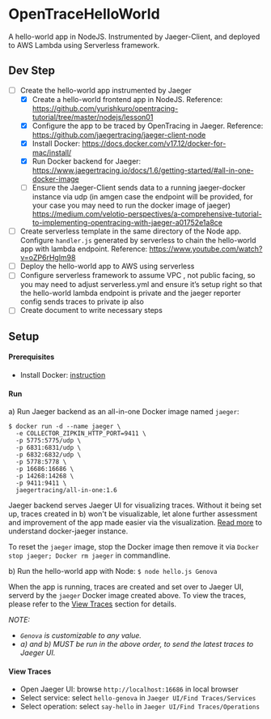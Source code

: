 # OpenTraceHelloWorld
A hello-world app in NodeJS. Instrumented by Jaeger-Client, and deployed to AWS Lambda using Serverless framework.

## Dev Step

- [ ] Create the hello-world app instrumented by Jaeger
  - [x] Create a hello-world frontend app in NodeJS. Reference: https://github.com/yurishkuro/opentracing-tutorial/tree/master/nodejs/lesson01
  - [x] Configure the app to be traced by OpenTracing in Jaeger. Reference: https://github.com/jaegertracing/jaeger-client-node
  - [x] Install Docker: https://docs.docker.com/v17.12/docker-for-mac/install/
  - [x] Run Docker backend for Jaeger: https://www.jaegertracing.io/docs/1.6/getting-started/#all-in-one-docker-image
  - [ ] Ensure the Jaeger-Client sends data to a running jaeger-docker instance via udp (in amgen case the endpoint will be provided, for your case you may need to run the docker image of jaeger) https://medium.com/velotio-perspectives/a-comprehensive-tutorial-to-implementing-opentracing-with-jaeger-a01752e1a8ce
- [ ] Create serverless template in the same directory of the Node app. Configure `handler.js` generated by serverless to chain the hello-world app with lambda endpoint. Reference: https://www.youtube.com/watch?v=oZP6rHglm98
- [ ] Deploy the hello-world app to AWS using serverless
- [ ] Configure serverless framework to assume VPC , not public facing, so you may need to adjust serverless.yml and ensure it’s setup right so that the hello-world lambda endpoint is private and the jaeger reporter config sends traces to private ip also
- [ ] Create document to write necessary steps

## Setup

#### Prerequisites

- Install Docker: [instruction](https://docs.docker.com/v17.12/docker-for-mac/install/)

#### Run

a) Run Jaeger backend as an all-in-one Docker image named `jaeger`:

```
$ docker run -d --name jaeger \
  -e COLLECTOR_ZIPKIN_HTTP_PORT=9411 \
  -p 5775:5775/udp \
  -p 6831:6831/udp \
  -p 6832:6832/udp \
  -p 5778:5778 \
  -p 16686:16686 \
  -p 14268:14268 \
  -p 9411:9411 \
  jaegertracing/all-in-one:1.6
  ```

Jaeger backend serves Jaeger UI for visualizing traces. Without it being set up, traces created in b) won't be visualizable, let alone further assessment and improvement of the app made easier via the visualization. [Read more](https://www.jaegertracing.io/docs/1.6/getting-started/#all-in-one-docker-image) to understand docker-jaeger instance.

To reset the `jaeger` image, stop the Docker image then remove it via `Docker stop jaeger; Docker rm jaeger` in commandline.

b) Run the hello-world app with Node: `$ node hello.js Genova`

When the app is running, traces are created and set over to Jaeger UI, serverd by the `jaeger` Docker image created above. To view the traces, please refer to the [View Traces](#view-traces) section for details.

_NOTE:_
- _`Genova` is customizable to any value._
- _a) and b) MUST be run in the above order, to send the latest traces to Jaeger UI._

#### View Traces

  - Open Jaeger UI: browse `http://localhost:16686` in local browser
  - Select service: select `hello-genova` in `Jaeger UI/Find Traces/Services`
  - Select operation: select `say-hello` in `Jaeger UI/Find Traces/Operations`
